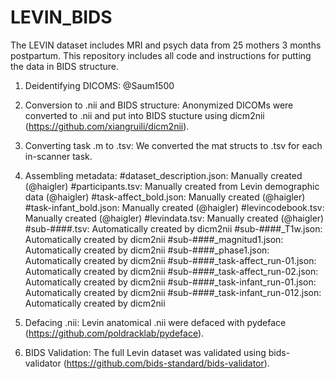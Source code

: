 # LEVIN_BIDS
The LEVIN dataset includes MRI and psych data from 25 mothers 3 months postpartum. This repository includes all code and instructions for putting the data in BIDS structure.

1. Deidentifying DICOMS: @Saum1500

2. Conversion to .nii and BIDS structure: Anonymized DICOMs were converted to .nii and put into BIDS stucture using dicm2nii (https://github.com/xiangruili/dicm2nii).

3. Converting task .m to .tsv: We converted the mat structs to .tsv for each in-scanner task.

4. Assembling metadata:
    #dataset_description.json: Manually created (@haigler)
    #participants.tsv: Manually created from Levin demographic data (@haigler)
    #task-affect_bold.json: Manually created (@haigler)
    #task-infant_bold.json: Manually created (@haigler)
    #levincodebook.tsv: Manually created (@haigler)
    #levindata.tsv: Manually created (@haigler)
      #sub-####.tsv: Automatically created by dicm2nii
      #sub-####_T1w.json: Automatically created by dicm2nii
      #sub-####_magnitud1.json: Automatically created by dicm2nii
      #sub-####_phase1.json: Automatically created by dicm2nii
      #sub-####_task-affect_run-01.json: Automatically created by dicm2nii
      #sub-####_task-affect_run-02.json: Automatically created by dicm2nii
      #sub-####_task-infant_run-01.json: Automatically created by dicm2nii
      #sub-####_task-infant_run-012.json: Automatically created by dicm2nii

5. Defacing .nii: Levin anatomical .nii were defaced with pydeface (https://github.com/poldracklab/pydeface).

6. BIDS Validation: The full Levin dataset was validated using bids-validator (https://github.com/bids-standard/bids-validator).

